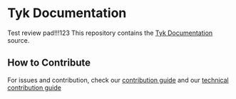 # Tyk Documentation

Test review pad!!!123
This repository contains the [Tyk Documentation](https://tyk.io/docs/) source.

## How to Contribute
For issues and contribution, check our [contribution guide](./CONTRIBUTING.md) and our [technical contribution guide](./CONTRIBUTING-TECHNICAL-GUIDE.md)

